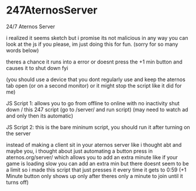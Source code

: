 # 247AternosServer
24/7 Aternos Server

i realized it seems sketch but i promise its not malicious in any way you can look at the js if you please, im just doing this for fun. (sorry for so many words below)

theres a chance it runs into a error or doesnt press the +1 min button and causes it to shut down fyi

(you should use a device that you dont regularly use and keep the aternos tab open (or on a second monitor) or it might stop the script like it did for me)

JS Script 1: allows you to go from offline to online with no inactivity shut down / this 247 script 
(go to /server/ and run script) (may need to watch ad and only then its automatic)

JS Script 2: this is the bare mininum script, you should run it after turning on the server

instead of making a client sit in your aternos server like i thought abt and maybe you, i thought about just automating a button press in aternos.org/server/ which allows you to add an extra minute like if your game is loading slow you can add an extra min but there doesnt seem to be a limit so i made this script that just presses it every time it gets to 0:59 (+1 Minute button only shows up only after theres only a minute to join until it turns off)
